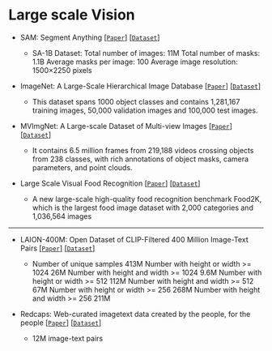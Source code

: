# Large scale Vision

- SAM: Segment Anything [[`Paper`]](https://arxiv.org/abs/2304.02643) [[`Dataset`]](https://segment-anything.com/dataset/index.html)
  - SA-1B Dataset:
  Total number of images: 11M
  Total number of masks: 1.1B
  Average masks per image: 100
  Average image resolution: 1500×2250 pixels

- ImageNet: A Large-Scale Hierarchical Image Database [[`Paper`]](https://ieeexplore.ieee.org/abstract/document/5206848) [[`Dataset`]](https://www.image-net.org/download.php)
  - This dataset spans 1000 object classes and contains 1,281,167 training images, 50,000 validation images and 100,000 test images. 

- MVImgNet: A Large-scale Dataset of Multi-view Images [[`Paper`]](https://arxiv.org/abs/2303.06042) [[`Dataset`]](https://gaplab.cuhk.edu.cn/projects/MVImgNet/)
  -  It contains 6.5 million frames from 219,188 videos crossing objects from 238 classes, with rich annotations of object masks, camera parameters, and point clouds. 

- Large Scale Visual Food Recognition [[`Paper`]](https://ieeexplore.ieee.org/stamp/stamp.jsp?tp=&arnumber=10019590) [[`Dataset`]](http://123.57.42.89/FoodProject.html)
  - A new large-scale high-quality food recognition benchmark Food2K, which is the largest food image dataset with 2,000 categories and 1,036,564 images


---  
- LAION-400M: Open Dataset of CLIP-Filtered 400 Million Image-Text Pairs [[`Paper`]](https://arxiv.org/abs/2111.02114) [[`Dataset`]](https://laion.ai/blog/laion-400-open-dataset/)
  - Number of unique samples 413M
Number with height or width >= 1024 26M
Number with height and width >= 1024 9.6M
Number with height or width >= 512 112M
Number with height and width >= 512 67M
Number with height or width >= 256 268M
Number with height and width >= 256 211M


- Redcaps: Web-curated imagetext data created by the people, for the people  [[`Paper`]](https://arxiv.org/abs/2111.11431) [[`Dataset`]](https://redcaps.xyz/)
  -  12M image-text pairs